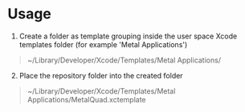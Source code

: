# Usage

1. Create a folder as template grouping inside the user space Xcode templates folder (for example 'Metal Applications')
>~/Library/Developer/Xcode/Templates/Metal Applications/
2. Place the repository folder into the created folder
>~/Library/Developer/Xcode/Templates/Metal Applications/MetalQuad.xctemplate

